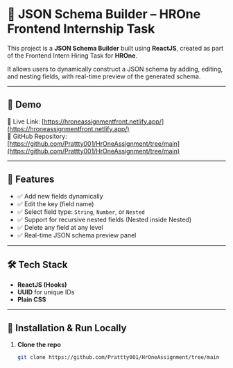 # 🧩 JSON Schema Builder – HROne Frontend Internship Task

This project is a **JSON Schema Builder** built using **ReactJS**, created as part of the Frontend Intern Hiring Task for **HROne**.

It allows users to dynamically construct a JSON schema by adding, editing, and nesting fields, with real-time preview of the generated schema.

---

## 🚀 Demo

🔗 Live Link: [https://hroneassignmentfront.netlify.app/](https://hroneassignmentfront.netlify.app/)  
📁 GitHub Repository: [https://github.com/Prattty001/HrOneAssignment/tree/main](https://github.com/Prattty001/HrOneAssignment/tree/main)

---

## 📌 Features

- ✅ Add new fields dynamically
- ✅ Edit the key (field name)
- ✅ Select field type: `String`, `Number`, or `Nested`
- ✅ Support for recursive nested fields (Nested inside Nested)
- ✅ Delete any field at any level
- ✅ Real-time JSON schema preview panel

---



## 🛠️ Tech Stack

- **ReactJS (Hooks)**
- **UUID** for unique IDs
- **Plain CSS**


---

## 🔧 Installation & Run Locally

1. **Clone the repo**
   ```bash
   git clone https://github.com/Prattty001/HrOneAssignment/tree/main

